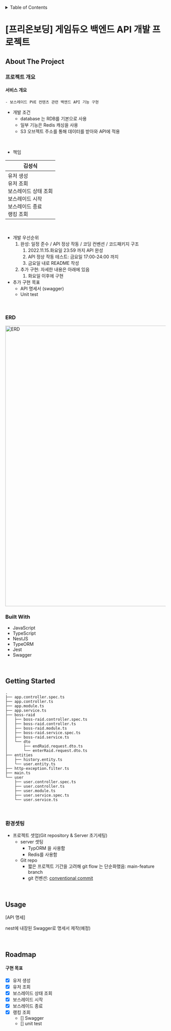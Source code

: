 <!-- Improved compatibility of back to top link: See: https://github.com/othneildrew/Best-README-Template/pull/73 -->

<a name="readme-top"></a>

<!--
*** Thanks for checking out the Best-README-Template. If you have a suggestion
*** that would make this better, please fork the repo and create a pull request
*** or simply open an issue with the tag "enhancement".
*** Don't forget to give the project a star!
*** Thanks again! Now go create something AMAZING! :D
-->

<!-- TABLE OF CONTENTS -->
<details>
  <summary>Table of Contents</summary>
  <ol>
    <li>
      <a href="#about-the-project">About The Project</a>
      <ul>
        <li><a href="#built-with">Built With</a></li>
      </ul>
    </li>
    <li>
      <a href="#getting-started">Getting Started</a>
      <ul>
        <li><a href="#환경셋팅">환경셋팅</a></li>
      </ul>
    </li>
    <li><a href="#usage">Usage</a></li>
    <li><a href="#roadmap">Roadmap</a></li>
  </ol>
</details>

<!-- ABOUT THE PROJECT -->

# [프리온보딩] 게임듀오 백엔드 API 개발 프로젝트

## About The Project

### 프로젝트 개요

#### 서비스 개요

    - 보스레이드 PVE 컨텐츠 관련 백엔드 API 기능 구현

- 개발 조건
  - database 는 RDB를 기본으로 사용
  - 일부 기능은 Redis 캐싱을 사용
  - S3 오브젝트 주소를 통해 데이터를 받아와 API에 적용

</br>

- 책임

| 김성식                                                                                                           |
| ---------------------------------------------------------------------------------------------------------------- |
| 유저 생성</br>유저 조회</br>보스레이드 상태 조회</br>보스레이드 시작</br>보스레이드 종료</br>랭킹 조회 |

</br>

- 개발 우선순위
  1. 완성: 일정 준수 / API 정상 작동 / 코딩 컨벤션 / 코드패키지 구조
     1. 2022.11.15.화요일 23:59 까지 API 완성
     2. API 정상 작동 테스트: 금요일 17:00-24:00 까지
     3. 금요일 내로 README 작성
  2. 추가 구현: 자세한 내용은 아래에 있음
     1. 화요일 이후에 구현
- 추가 구현 목표
  - API 명세서 (swagger)
  - Unit test

</br>

### ERD
<img width="880" alt="ERD" src="https://user-images.githubusercontent.com/104759273/202399803-4bc1e62f-6fcf-4cd3-8ed8-c6aa9a06e062.jpg">

</br>

### Built With

- JavaScript
- TypeScript
- NestJS
- TypeORM
- Jest
- Swagger

</br>

<!-- GETTING STARTED -->

## Getting Started

```
.
├── app.controller.spec.ts
├── app.controller.ts
├── app.module.ts
├── app.service.ts
├── boss-raid
│   ├── boss-raid.controller.spec.ts
│   ├── boss-raid.controller.ts
│   ├── boss-raid.module.ts
│   ├── boss-raid.service.spec.ts
│   ├── boss-raid.service.ts
│   └── dto
│       ├── endRaid.request.dto.ts
│       └── enterRaid.request.dto.ts
├── entities
│   ├── history.entity.ts
│   └── user.entity.ts
├── http-exception.filter.ts
├── main.ts
└── user
    ├── user.controller.spec.ts
    ├── user.controller.ts
    ├── user.module.ts
    ├── user.service.spec.ts
    └── user.service.ts
```

</br>

### 환경셋팅

- 프로젝트 셋업(Git repository & Server 초기세팅)
  - server 셋팅
    - TypORM 을 사용함
    - Redis를 사용함
  - Git repo
    - 짧은 프로젝트 기간을 고려해 git flow 는 단순화했음: main-feature branch
    - git 컨벤션: [conventional commit](https://www.conventionalcommits.org/en/v1.0.0/)

</br>

<!-- USAGE EXAMPLES -->

## Usage

[API 명세]

nest에 내장된 Swagger로 명세서 제작(예정)

</br>

<!-- ROADMAP -->

## Roadmap

#### 구현 목표

- [x] 유저 생성
- [x] 유저 조회
- [x] 보스레이드 상태 조회
- [x] 보스레이드 시작
- [x] 보스레이드 종료
- [x] 랭킹 조회
  - [] Swagger 
  - [] unit test
